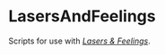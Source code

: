 # LasersAndFeelings
Scripts for use with [_Lasers &amp; Feelings_](http://onesevendesign.com/laserfeelings).
